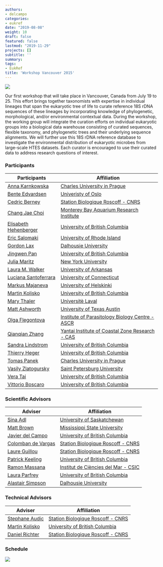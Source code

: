 ```yaml
---
authors:
- delcampo
categories:
- eukref
date: "2019-08-08"
weight: 10
draft: false
featured: false
lastmod: "2019-11-29"
projects: []
subtitle: ''
summary:
tags:
- EukRef
title: 'Workshop Vancouver 2015'
---
```


![](../vancouver_picture.jpg)

Our first workshop that will take place in Vancouver, Canada from July 19 to 25. This effort brings together taxonomists with expertise in individual lineages that span the eukaryotic tree of life to curate reference 18S rDNA sequences of these lineages by incorporating knowledge of phylogenetic, morphological, and/or environmental contextual data. During the workshop, the working group will integrate the curation efforts on individual eukaryotic groups into a biological data warehouse consisting of curated sequences, flexible taxonomy, and phylogenetic trees and their underlying sequence alignments. We will further use this 18S rDNA reference database to investigate the environmental distribution of eukaryotic microbes from large-scale HTES datasets. Each curator is encouraged to use their curated data to address research questions of interest.

### Participants

| Participants          | Affiliation                                                              |
|-----------------------|-------------------------------------------------------------------------|
| [Anna Karnkowska](https://scholar.google.com/citations?user=XandgoYAAAAJ&hl)       | [Charles University in Prague](https://cuni.cz/UKEN-1.html)                                            |
| [Bente Edvardsen](https://scholar.google.com/citations?user=0dyHIvEAAAAJ&hl)       | [Univeristy of Oslo](https://www.uio.no/english/)                                                      |
| [Cedric Berney](https://www.researchgate.net/profile/Cedric_Berney2)         | [Station Biologique Roscoff - CNRS](http://www.sb-roscoff.fr/)                                       |
| [Chang Jae Choi](https://scholar.google.com/citations?user=HNHQPQ0AAAAJ)        | [Monterey Bay Aquarium Research Institute](https://www.mbari.org/)                                |
| [Elisabeth Hehenberger](https://scholar.google.com/citations?user=UF0re84AAAAJ&hl) | [University of British Columbia](https://www.ubc.ca/)                                          |
| [Eric Salomaki](https://scholar.google.com/citations?user=u0M3ySEAAAAJ&hl)         | [University of Rhode Island](https://www.uri.edu/)                                              |
| [Gordon Lax](https://scholar.google.com/citations?user=FgENHcEAAAAJ&hl)            | [Dalhousie University](https://www.dal.ca/)                                                    |
| [Jingwen Pan](https://scholar.google.com/citations?user=F7p9shwAAAAJ&hl)           | [University of British Columbia](https://www.ubc.ca/)                                          |
| [Julia Maritz](https://scholar.google.com/citations?user=grLIpl0AAAAJ&hl)          | [New York University](https://www.nyu.edu/)                                                     |
| [Laura M. Walker](https://scholar.google.com/citations?user=OWBFrE0AAAAJ&hl)       | [University of Arkansas](https://www.uark.edu/)                                                  |
| [Luciana Santoferrara](https://scholar.google.com/citations?user=otgxg8EAAAAJ)  | [University of Connecticut](https://uconn.edu/)                                               |
| [Markus Majaneva](holar.google.com/citations?user=AOsc6YkAAAAJ&hl)       | [University of Helskinki](https://www.helsinki.fi/en)                                                 |
| [Martin Kolisko](https://scholar.google.com/citations?user=hfRmRWcAAAAJ&hl)        | [University of British Columbia](https://www.ubc.ca/)                                          |
| [Mary Thaler](https://scholar.google.com/citations?user=v4S7ZGsAAAAJ&hl)           | [Universitè Laval](https://www.ulaval.ca/en/)                                                        |
| [Matt Ashworth](https://scholar.google.com/citations?user=RQENcAkAAAAJ&hl)         | [University of Texas Austin](https://www.utexas.edu/)                                              |
| [Olga Flegontova](https://scholar.google.com/citations?user=6F9eEeAAAAAJ&hl)       | [Institute of Parasitology Biology Centre - ASCR](https://www.paru.cas.cz/en/)                   |
| [Qianqian Zhang](https://www.researchgate.net/profile/Qianqian_Zhang2)       | [Yantai Institute of Coastal Zone Research - CAS](http://english.yic.cas.cn/) |
| [Sandra Lindstrom](https://www.researchgate.net/profile/Sandra_Lindstrom)      | [University of British Columbia](https://www.ubc.ca/)                                          |
| [Thierry Heger](https://scholar.google.com/citations?user=7lbALkAAAAAJ&hl)         | [University of British Columbia](https://www.ubc.ca/)                                          |
| [Tomas Panek](https://scholar.google.com/citations?user=RWLk3jkAAAAJ&hl)           | [Charles University in Prague](https://cuni.cz/UKEN-1.html)                                            |
| [Vasily Zlatogursky](https://www.researchgate.net/profile/Vasily_Zlatogursky)    | [Saint Petersburg University](http://english.spbu.ru/)                                       |
| [Vera Tai](https://www.researchgate.net/profile/Vera_Tai2)              | [University of British Columbia](https://www.ubc.ca/)                                          |
| [Vittorio Boscaro](https://scholar.google.com/citations&user=jk_F54AAAAAJ)      | [University of British Columbia](https://www.ubc.ca/)                                          |

### Scientific Advisors

| Adviser            | Affiliation                          |
|--------------------|-------------------------------------|
| [Sina Adl](https://www.researchgate.net/profile/Sina_Adl)           | [University of Saskatchewan](https://www.usask.ca/)          |
| [Matt Brown](https://scholar.google.com/citations?user=UvN4AQsdfygC&hl)         | [Mississippi State University](https://www.msstate.edu/)        |
| [Javier del Campo](https://scholar.google.com/citations?user=Mty5iQYAAAAJ&hl)   | [University of British Columbia](https://www.ubc.ca/)      |
| [Colomban de Vargas](https://www.researchgate.net/profile/Colomban_De_Vargas) | [Station Biologique Roscoff - CNRS](http://www.sb-roscoff.fr/)   |
| [Laure Guillou](https://scholar.google.com/citations?user=JJuP9doAAAAJ&hl)      | [Station Biologique Roscoff - CNRS](http://www.sb-roscoff.fr/)   |
| [Patrick Keeling](https://scholar.google.com/citations?user=bBOB74IAAAAJ&hl)    | [University of British Columbia](https://www.ubc.ca/)      |
| [Ramon Massana](https://scholar.google.com/citations?user=89bio_EAAAAJ&hl)      | [Institut de Ciències del Mar - CSIC](http://www.icm.csic.es/) |
| [Laura Parfrey](https://scholar.google.com/citations?user=HsrJYaoAAAAJ&hl)      | [University of British Columbia](https://www.ubc.ca/)      |
| [Alastair Simpson](https://scholar.google.com/citations?user=WxTCTBkAAAAJ&hl)   | [Dalhousie University](https://www.dal.ca/)                |

### Technical Advisors

| Adviser        | Affiliation                        |
|----------------|-----------------------------------|
| [Stephane Audic](https://scholar.google.com/citations?user=d6dRlisAAAAJ&hl) | [Station Biologique Roscoff - CNRS](http://www.sb-roscoff.fr/) |
| [Martin Kolisko](https://scholar.google.com/citations?user=hfRmRWcAAAAJ&hl) | [University of British Columbia](https://www.ubc.ca/)    |
| [Daniel Richter](https://scholar.google.com/citations?user=ANys9tcAAAAJ&hl) | [Station Biologique Roscoff - CNRS](http://www.sb-roscoff.fr/) |

### Schedule

![](../vancouver_schedule.png)
